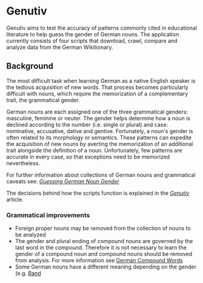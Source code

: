 # Genutiv #
Genutiv aims to test the accuracy of patterns commonly cited in educational literature to help guess the gender of German nouns. The application currently consists of four scripts that download, crawl, compare and analyze data from the German Wikitionary.

## Background ##
The most difficult task when learning German as a native English speaker is the tedious acquisition of new words. That process becomes particularly difficult with nouns, which require the memorization of a complementary trait, the grammatical gender.

German nouns are each assigned one of the three grammatical genders: masculine, feminine or neuter. The gender helps determine how a noun is declined according to the number (i.e. single or plural) and case: nominative, accusative, dative and gentive. Fortunately, a noun's gender is often related to its morphology or semantics. These patterns can expedite the acquisition of new nouns by averting the memorization of an additional trait alongside the definition of a noun. Unfortunately, few patterns are accurate in every case, so that exceptions need to be memorized nevertheless.

For further information about collections of German nouns and grammatical caveats see: *[Guessing German Noun Gender](http://pamolloy.dyndns.org/blog/2011/08/16/gender/)*

The decisions behind how the scripts function is explained in the *[Genutiv](http://pamolloy.dyndns.org/project/genutiv/)* article.

### Grammatical improvements ###
*   Foreign proper nouns may be removed from the collection of nouns to be analyzed
*   The gender and plural ending of compound nouns are governed by the last word in the compound. Therefore it is not necessary to learn the gender of a compound noun and compound nouns should be removed from analysis. For more information see [German Compound Words](http://german.about.com/od/nounsandcases/a/German-Compound-Words.html)
*   Some German nouns have a different meaning depending on the gender (e.g. [Band](http://www.dict.cc/?s=Band)

